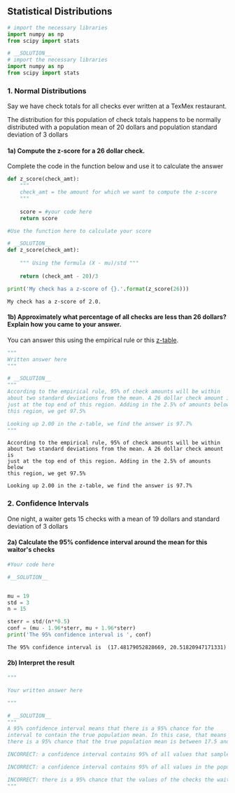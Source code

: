 ## Statistical Distributions


```python
# import the necessary libraries
import numpy as np
from scipy import stats
```


```python
# __SOLUTION__ 
# import the necessary libraries
import numpy as np
from scipy import stats
```

### 1. Normal Distributions

Say we have check totals for all checks ever written at a TexMex restaurant. 

The distribution for this population of check totals happens to be normally distributed with a population mean of 20 dollars and population standard deviation of 3 dollars

#### 1a) Compute the z-score for a 26 dollar check. 

Complete the code in the function below and use it to calculate the answer


```python
def z_score(check_amt):
    """
    check_amt = the amount for which we want to compute the z-score
    """
    
    score = #your code here
    return score

#Use the function here to calculate your score
```


```python
# __SOLUTION__ 
def z_score(check_amt):
    
    """ Using the formula (X - mu)/std """
    
    return (check_amt - 20)/3

print('My check has a z-score of {}.'.format(z_score(26)))
```

    My check has a z-score of 2.0.


#### 1b) Approximately what percentage of all checks are less than 26 dollars? Explain how you came to your answer.

You can answer this using the empirical rule or this [z-table](https://www.math.arizona.edu/~rsims/ma464/standardnormaltable.pdf).


```python
"""
Written answer here
"""
```


```python
# __SOLUTION__
"""
According to the empirical rule, 95% of check amounts will be within 
about two standard deviations from the mean. A 26 dollar check amount is 
just at the top end of this region. Adding in the 2.5% of amounts below 
this region, we get 97.5%

Looking up 2.00 in the z-table, we find the answer is 97.7%
"""
```

    
    According to the empirical rule, 95% of check amounts will be within 
    about two standard deviations from the mean. A 26 dollar check amount is 
    just at the top end of this region. Adding in the 2.5% of amounts below 
    this region, we get 97.5%
    
    Looking up 2.00 in the z-table, we find the answer is 97.7%
    


### 2. Confidence Intervals

One night, a waiter gets 15 checks with a mean of 19 dollars and standard deviation of 3 dollars

#### 2a) Calculate the 95% confidence interval around the mean for this waitor's checks


```python
#Your code here
```


```python
#__SOLUTION__


mu = 19
std = 3
n = 15

sterr = std/(n**0.5)
conf = (mu - 1.96*sterr, mu + 1.96*sterr)
print('The 95% confidence interval is ', conf)
```

    The 95% confidence interval is  (17.48179052828669, 20.51820947171331)


#### 2b) Interpret the result


```python
"""

Your written answer here

"""
```


```python
# __SOLUTION__
"""
A 95% confidence interval means that there is a 95% chance for the
interval to contain the true population mean. In this case, that means 
there is a 95% chance that the true population mean is between 17.5 and 20.5

INCORRECT: a confidence interval contains 95% of all values that samples can have.

INCORRECT: a confidence interval contains 95% of all values in the population.

INCORRECT: there is a 95% chance that the values of the checks the waiter got that night are between 17.5 and 20.5
"""
```
